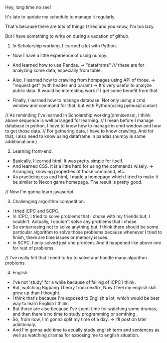 Hey, long time no see!

It's late to update my schedule to manage it regularly.

That's because there are lots of things I tried and you know, I'm too lazy.

But I have something to write on during a vacation of github.

1. In Scholarship working, I learned a lot with Python.

  - Now I have a little experience of using numpy.
  - And learned how to use Pandas. -> "dataframe"
  /// these are for analyzing some data, especially from table.
  
  - Also, I learned how to crawling from hompages using API of those. -> "request.get" (with header and param)
      -> It's very useful to analyze public data. It would be interesting work if I get some benefit from that.
  
  - Finally, I learned how to manage database. Not only using a cmd window and command for that, but with Python(using pymusql.cursor) 
  
  // As reminding I've learned in Scholarship working(omnisense), I think above sequence is well arranged for learning.
  // I mean before I manage database in python, I have to know how to manage in cmd window and how to get those data.
  // For gethering data, I have to know crawling. And for that, I also need to know using dataframe in pandas.(numpy is some additional one.)

2. Learning front-end.
 - Basically, I learned html. It was pretty simple for itself.
 - And learned CSS. It is a little hard for using the commands wisely.
  -> Arranging, knowing properties of those command, etc.
 - As practicing css and html, I made a homepage which I tried to make it be similar to Nexon game homepage. The result is pretty good.

 // Now I'm gonna learn javascript.

3. Challenging argorithm competition.
 - I tried ICPC and SCPC.
 - In ICPC, I tried to solve problems that I chose with my friends but, I couldn't. Actually, I couldn't solve any problems that I chose.
 - So embarrasing not to solve anything but, I think there should be some particular algorithm to solve those problems 
   because whenever I tried to finish, there are time issues or memory issues.
 - In SCPC, I only solved just one problem. And it happened like above one for rest of problems.

 // I've really felt that I need to try to solve and handle many algorithm problems.
 
4. English
 - I've not 'study' for a while because of failing of ICPC I think.
 - But, watching Bigbang Theory from nexflix, Now I feel my english skill grew up than I thought.
 - I think that's because I'm exposed to English a lot, which would be best way to learn English I think.
 - But those are also because I've spent time for watching some dramas, and then there's no time to study programming or somthing .
 - So, from now, I'm gonna split my time of a day. -> I'll post on later additionaly.
 - And I'm gonna add time to acually study english term and sentences as well as watching dramas for exposing me to english situation.
